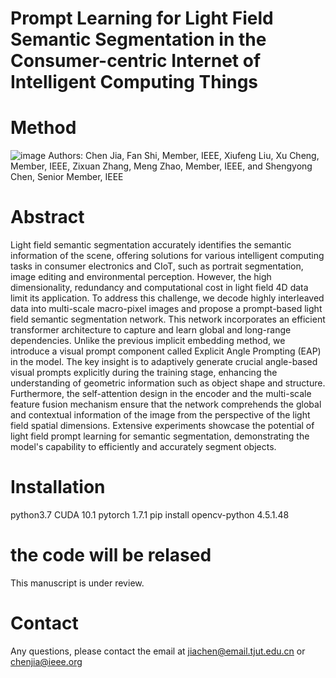 # Prompt Learning for Light Field Semantic Segmentation in the Consumer-centric Internet of Intelligent Computing Things
# Method #
![image](https://github.com/jiachen0620/Prompt-Learning-for-Light-Field-Semantic-Segmentation/assets/23238674/991e20d3-a036-4c7d-b2f9-f3d3b090f4bf)
Authors: Chen Jia, Fan Shi, Member, IEEE, Xiufeng Liu, Xu Cheng, Member, IEEE, Zixuan Zhang, Meng Zhao, Member, IEEE, and Shengyong Chen, Senior Member, IEEE
# Abstract #
Light field semantic segmentation accurately identifies the semantic information of the scene, offering solutions for various intelligent computing tasks in consumer electronics and CIoT, such as portrait segmentation, image editing and environmental perception. However, the high dimensionality, redundancy and computational cost in light field 4D data limit its application. To address this challenge, we decode highly interleaved data into multi-scale macro-pixel images and propose a prompt-based light field semantic segmentation network. This network incorporates an efficient transformer architecture to capture and learn global and long-range dependencies. Unlike the previous implicit embedding method, we introduce a visual prompt component called Explicit Angle Prompting (EAP) in the model. The key insight is to adaptively generate crucial angle-based visual prompts explicitly during the training stage, enhancing the understanding of geometric information such as object shape and structure. Furthermore, the self-attention design in the encoder and the multi-scale feature fusion mechanism ensure that the network comprehends the global and contextual information of the image from the perspective of the light field spatial dimensions. Extensive experiments showcase the potential of light field prompt learning for semantic segmentation, demonstrating the model's capability to efficiently and accurately segment objects. 
# Installation
python3.7
CUDA 10.1
pytorch 1.7.1
pip install opencv-python 4.5.1.48
# the code will be relased
This manuscript is under review.
# Contact #
Any questions, please contact the email at jiachen@email.tjut.edu.cn or chenjia@ieee.org
